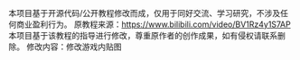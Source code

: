 本项目基于开源代码/公开教程修改而成，仅用于同好交流、学习研究，不涉及任何商业盈利行为。
原教程来源：https://www.bilibili.com/video/BV1Rz4y1S7AP
本项目基于该教程的指导进行修改，尊重原作者的创作成果，如有侵权请联系删除。
修改内容：修改游戏内贴图
